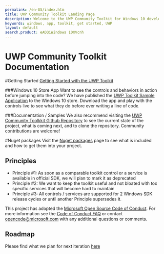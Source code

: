 ```yaml
---
permalink: /en-US/index.htm
title: UWP Community Toolkit Landing Page
description: Welcome to the UWP Community Toolkit for Windows 10 developers
keywords: windows, app, toolkit, get started, UWP
layout: default
search.product: eADQiWindows 10XVcnh
---
```


UWP Community Toolkit Documentation
=========================

#Getting Started
[Getting Started with the UWP Toolkit](en-us/uwp-commmunity-toolkit/get-started/get-started.md)

###Windows 10 Store App
Want to see the controls and behaviors in action before jumping into the code?  We have published the [UWP Toolkit Sample Application](https://www.microsoft.com/store/apps/9nblggh4tlcq) to the Windows 10 store.  Download the app and play with the controls live to see what they do before ever writing a line of code.

###Documentation / Samples
We also recommend visiting the [UWP Community Toolkkit Github Repository](https://github.com/Microsoft/UWPCommunityToolkit) to see the current state of the project, what is coming next, and to clone the repository.  Community contributions are welcome!

#Nuget packages
Visit the [Nuget packages](en-us/uwp-commmunity-toolkit/get-started/nugetpackages.md) page to see what is included and how to get them into your project.

## Principles
 - Principle #1: As soon as a comparable toolkit control or a service is available in official SDK, we will plan to mark it as deprecated
 - Principle #2: We want to keep the toolkit useful and not bloated with too specific services that will become hard to maintain
 - Principle #3: All controls / services are supported for 2 Windows SDK release cycles or until another Principle supersedes it.

This project has adopted the [Microsoft Open Source Code of Conduct](https://opensource.microsoft.com/codeofconduct/). For more information see the [Code of Conduct FAQ](https://opensource.microsoft.com/codeofconduct/faq/) or contact [opencode@microsoft.com](mailto:opencode@microsoft.com) with any additional questions or comments. 

## Roadmap
Please find what we plan for next iteration [here](https://github.com/Microsoft/UWPCommunityToolkit/issues?q=is%3Aopen+is%3Aissue+milestone%3Av1.1)

